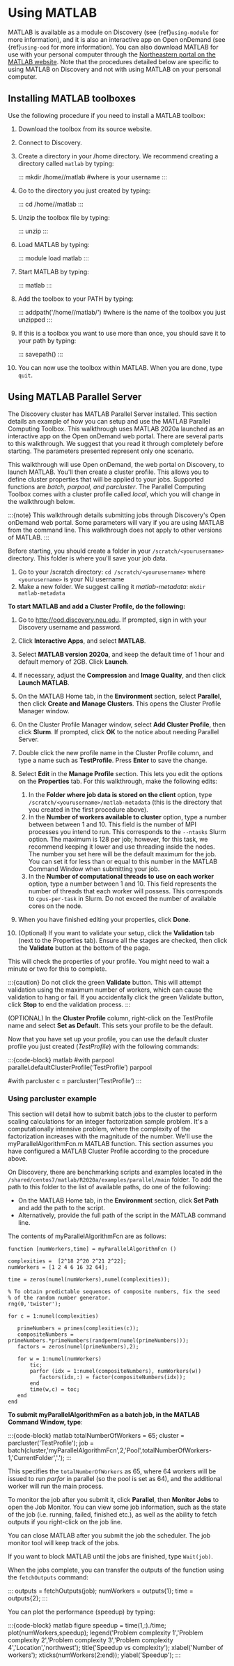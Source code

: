 # Using MATLAB

MATLAB is available as a module on Discovery (see {ref}`using-module` for more information), and
it is also an interactive app on Open onDemand (see {ref}`using-ood` for more information).
You can also download MATLAB for use with your personal computer through the [Northeastern portal on the MATLAB website](https://www.mathworks.com/academia/tah-portal/northeastern-university-30294223.html).
Note that the procedures detailed below are specific to using MATLAB on Discovery and not with using MATLAB on your personal computer.

## Installing MATLAB toolboxes

Use the following procedure if you need to install a MATLAB toolbox:

1. Download the toolbox from its source website.

1. Connect to Discovery.

1. Create a directory in your /home directory. We recommend creating a directory called `matlab` by typing:

   :::
   mkdir /home/<username>/matlab  #where <username> is your username
   :::

1. Go to the directory you just created by typing:

   :::
   cd /home/<username>/matlab
   :::

1. Unzip the toolbox file by typing:

   :::
   unzip <toolboxname>
   :::

1. Load MATLAB by typing:

   :::
   module load matlab
   :::

1. Start MATLAB by typing:

   :::
   matlab
   :::

1. Add the toolbox to your PATH by typing:

   :::
   addpath('/home/<username>/matlab/<toolbox>') #where <toolbox> is the name of the toolbox you just unzipped
   :::

1. If this is a toolbox you want to use more than once, you should save it to your path by typing:

   :::
   savepath()
   :::

1. You can now use the toolbox within MATLAB. When you are done, type `quit`.

## Using MATLAB Parallel Server

The Discovery cluster has MATLAB Parallel Server installed. This section details an example of how you
can setup and use the MATLAB Parallel Computing Toolbox. This walkthrough uses MATLAB 2020a launched as an interactive
app on the Open onDemand web portal. There are several parts to this walkthrough. We suggest that you read it through completely before starting.
The parameters presented represent only one scenario.

This walkthrough will use Open onDemand, the web portal on Discovery, to launch MATLAB. You'll then create a
cluster profile. This allows you to define cluster properties that will be applied to your jobs. Supported
functions are *batch, parpool, and parcluster*. The Parallel Computing Toolbox comes with a cluster profile
called *local*, which you will change in the walkthrough below.

:::{note}
This walkthrough details submitting jobs through Discovery's Open onDemand web portal. Some parameters will vary if you are using MATLAB from the command line. This walkthrough does not apply
to other versions of MATLAB.
:::

Before starting, you should create a folder in your `/scratch/<yourusername>` directory. This
folder is where you'll save your job data.

1. Go to your /scratch directory: `cd /scratch/<yourusername>` where `<yourusername>` is your NU username
1. Make a new folder. We suggest calling it *matlab-metadata*: `mkdir matlab-metadata`

**To start MATLAB and add a Cluster Profile, do the following:**

1. Go to <http://ood.discovery.neu.edu>. If prompted, sign in with your Discovery username and password.
1. Click **Interactive Apps**, and select **MATLAB**.
1. Select **MATLAB version 2020a**, and keep the default time of 1 hour and default memory of 2GB. Click **Launch**.
1. If necessary, adjust the **Compression** and **Image Quality**, and then click **Launch MATLAB**.
1. On the MATLAB Home tab, in the **Environment** section, select **Parallel**, then click **Create and Manage Clusters**. This opens the Cluster Profile Manager window.
1. On the Cluster Profile Manager window, select **Add Cluster Profile**, then click **Slurm**. If prompted, click **OK** to the notice about needing Parallel Server.
1. Double click the new profile name in the Cluster Profile column, and type a name such as **TestProfile**. Press **Enter** to save the change.
1. Select **Edit** in the **Manage Profile** section. This lets you edit the options on the **Properties** tab. For this walkthrough, make the following edits:

   1. In the **Folder where job data is stored on the client** option, type `/scratch/<yourusername>/matlab-metadata` (this is the directory that you created in the first procedure above).
   1. In the **Number of workers available to cluster** option, type a number between between 1 and 10. This field is the number of MPI processes you intend to run. This corresponds to the `--ntasks` Slurm option. The maximum is 128 per job; however, for this task, we recommend keeping it lower and use threading inside the nodes. The number you set here will be the default maximum for the job. You can set it for less than or equal to this number in the MATLAB Command Window when submitting your job.
   1. In the **Number of computational threads to use on each worker** option, type a number between 1 and 10. This field represents the number of threads that each worker will possess. This corresponds to `cpus-per-task` in Slurm. Do not exceed the number of available cores on the node.

9. When you have finished editing your properties, click **Done**.
1. (Optional) If you want to validate your setup, click the **Validation** tab (next to the Properties tab). Ensure all the stages are checked, then click the **Validate** button at the bottom of the page.

This will check the properties of your profile. You might need to wait a minute or two for this to complete.

:::{caution}
Do not click the green **Validate** button. This will attempt validation using the maximum number of workers, which can cause the validation to hang or fail.
If you accidentally click the green Validate button, click **Stop** to end the validation process.
:::

(OPTIONAL) In the **Cluster Profile** column, right-click on the TestProfile name and select **Set as Default**. This sets your profile to be the default.

Now that you have set up your profile, you can use the default cluster profile you just created (*TestProfile*) with the following commands:

:::{code-block} matlab
#with parpool
parallel.defaultClusterProfile(‘TestProfile’)
parpool

#with parcluster
c = parcluster(‘TestProfile’)
:::

### Using parcluster example

This section will detail how to submit batch jobs to the cluster to perform scaling calculations for an integer factorization sample problem.
It's a computationally intensive problem, where the complexity of the factorization increases with the magnitude of the number. We'll use the myParallelAlgorithmFcn.m MATLAB function.
This section assumes you have configured a MATLAB Cluster Profile according to the procedure above.

On Discovery, there are benchmarking scripts and examples located in the `/shared/centos7/matlab/R2020a/examples/parallel/main` folder.
To add the path to this folder to the list of available paths, do one of the following:

- On the MATLAB Home tab, in the **Environment** section, click **Set Path** and add the path to the script.
- Alternatively, provide the full path of the script in the MATLAB command line.

The contents of myParallelAlgorithmFcn are as follows:

```{code-block} matlab
function [numWorkers,time] = myParallelAlgorithmFcn ()

complexities =  [2^18 2^20 2^21 2^22];
numWorkers = [1 2 4 6 16 32 64];

time = zeros(numel(numWorkers),numel(complexities));

% To obtain predictable sequences of composite numbers, fix the seed
% of the random number generator.
rng(0,'twister');

for c = 1:numel(complexities)

   primeNumbers = primes(complexities(c));
   compositeNumbers =    primeNumbers.*primeNumbers(randperm(numel(primeNumbers)));
   factors = zeros(numel(primeNumbers),2);

   for w = 1:numel(numWorkers)
       tic;
       parfor (idx = 1:numel(compositeNumbers), numWorkers(w))
          factors(idx,:) = factor(compositeNumbers(idx));
       end
       time(w,c) = toc;
   end
end
```

**To submit myParallelAlgorithmFcn as a batch job, in the MATLAB Command Window, type**:

:::{code-block} matlab
totalNumberOfWorkers = 65;
cluster = parcluster('TestProfile');
job = batch(cluster,'myParallelAlgorithmFcn',2,'Pool',totalNumberOfWorkers-1,'CurrentFolder','.');
:::

This specifies the `totalNumberOfWorkers` as 65, where 64 workers will be issued to run *parfor* in parallel
(so the pool is set as 64), and the additional worker will run the main process.

To monitor the job after you submit it, click **Parallel**, then **Monitor Jobs** to open the Job Monitor.
You can view some job information, such as the state of the job (i.e. running, failed, finished etc.),
as well as the ability to fetch outputs if you right-click on the job line.

You can close MATLAB after you submit the job the scheduler. The job monitor tool will keep track of the jobs.

If you want to block MATLAB until the jobs are finished, type `Wait(job)`.

When the jobs complete, you can transfer the outputs of the function using the `fetchOutputs` command:

:::
outputs = fetchOutputs(job);
numWorkers = outputs{1};
time = outputs{2};
:::

You can plot the performance (speedup) by typing:

:::{code-block} matlab
figure
speedup = time(1,:)./time;
plot(numWorkers,speedup);
legend('Problem complexity 1','Problem complexity 2','Problem complexity 3','Problem complexity 4','Location','northwest');
title('Speedup vs complexity');
xlabel('Number of workers');
xticks(numWorkers(2:end));
ylabel('Speedup');
:::
